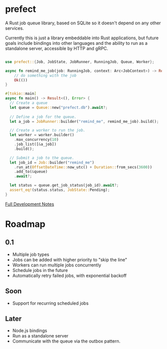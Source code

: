 # prefect

A Rust job queue library, based on SQLite so it doesn't depend on any other services.

Currently this is just a library embeddable into Rust applications, but future goals include bindings into other languages
and the ability to run as a standalone server, accessible by HTTP and gRPC.

```rust

use prefect::{Job, JobState, JobRunner, RunningJob, Queue, Worker};

async fn remind_me_job(job: RunningJob, context: Arc<JobContext>) -> Result<(), Error> {
    // do something with the job
    Ok(())
}

#[tokio::main]
async fn main() -> Result<(), Error> {
  // Create a queue
  let queue = Queue::new("prefect.db").await?;
  
  // Define a job for the queue.
  let a_job = JobRunner::builder("remind_me", remind_me_job).build();

  // Create a worker to run the job.
  let worker = worker.builder()
    .max_concurrency(10)
    .job_list([&a_job])
    .build();

  // Submit a job to the queue.
  let job_id = Job::builder("remind_me")
    .run_at(OffsetDateTime::now_utc() + Duration::from_secs(3600))
    .add_to(&queue)
    .await?;

  let status = queue.get_job_status(job_id).await?;
  assert_eq!(status.status, JobState::Pending);
}
```

[Full Development Notes](https://imfeld.dev/notes/projects_prefect)

# Roadmap

## 0.1

- Multiple job types
- Jobs can be added with higher priority to "skip the line"
- Workers can run multiple jobs concurrently
- Schedule jobs in the future
- Automatically retry failed jobs, with exponential backoff

## Soon

- Support for recurring scheduled jobs

## Later

- Node.js bindings
- Run as a standalone server
- Communicate with the queue via the outbox pattern.
